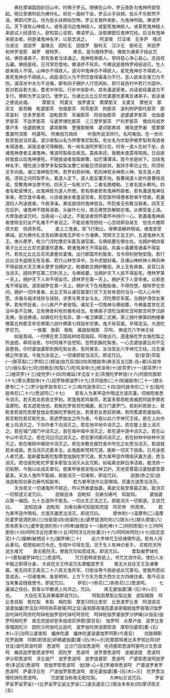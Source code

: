 <!-- { "loadSidebar": true } -->
　　佛在摩竭国因妙旧山中。时佛子罗云。随佛在山中。罗云夜卧为鬼神所娆惊起。明日至佛所前为佛作礼。却在一面树下坐。罗云以手扶颊。低头不乐默然不语。佛即问罗云。何为低头扶颊如恐怖。罗云言我昨夜卧。为鬼神所娆。佛语罗云。天下或有山神娆人。或有道沟边鬼神娆人。或星死鬼神娆人。或善死鬼神娆人来欲试人经道恐人。欲知其心坚软。佛语罗云。汝取佛壁后鬼神咒经。后当有鬼神来娆汝者。持是诸鬼神名字。以慈念说之。
　　阿波竭　灯证竭　无多萨　嘻迟　治波治　波迦罗　虽陵无　因轮无　因提罗　脂轮无　汉沙无　振轮无　宋迦罗　和林罗波耶　越罗　檀特罗。
　　佛言。是为檀特罗经。佛故为诸弟子结此咒经。佛告诸弟子。若有急者当读诵之。鬼神傥来娆人。常持慈心净心哀心。还自视五藏。佛结是经。日月常恐堕地。佛语终不有异。今佛说是檀特罗经结说已。生人欲来娆人不得。山神亦不得娆人。道沟中鬼神亦不得娆人。星死鬼神亦不得娆人。善死鬼神亦不得娆人。闻是语已火为不然饮食得毒毒为不行。恶人欲来杀害刀为不伤。溺深水中水为不没难。郡有四子拥护人行空闲处。若行县邑村中若行大国中。若对若会若大坐。耆老中伴侣。行步中坐卧中。其有蛊道家者。向读是经蛊道为不复行。佛即为罗云说已。使罗云。为诸比丘比丘尼优婆塞优婆夷及诸弟子。皆读诵之便说此偈。
　　摩那叉　阿婆叉　伽罗婆叉　摩摩那叉　叉婆叉　摩他叉　那茶叉　那茶睺　毗婆那茶　佉偈那茶　阿茶那茶　拘那茶　波利拘萨那吒那茶　那茶富利　忧多罗那茶　迦毗那茶　军阇那茶　阿目伽那茶　遮婆婆罗那茶　佉伽婆罗那茶　不迦罗那茶　与婆罗律陀那茶　三三摩罗那茶　尸利罗那茶　憍呾吒呾罗摩卢多　佉婆题佛叉　婆坻赖殊　堕慢那赖殊　婆诃那弗坻　珊坻逻罗阇　堕摩摩耆婆阿涅那　阿婆呵。
阿夷驺咒病经
　　听我所说法师行。名阿夷驺。在一世间皆受我说当欢喜。波沙彼梨山名为伊摩惟尼梨梨。有女名为优梨伊被罗梨有得道者未得道者。闻我说者可得解脱。有一树名波阿罗那沙尼。时有一道人在树下坐。会诸鬼神使者主诸鬼神。惟波阿梨疾去疾去。莫疾来还。我朝未食莫得恼我。日且欲转我食以后鬼神便死。不随我语者我取卿曹。如芒蒲谭泽。我今坐是树下。当结鬼神名字。慢陀波沙摩罗多梨梨梨汝曹亡如躯日须臾欲转。我持手牵日止住。阿须轮叉手向我。诸江海神皆恐怖。若罗刹若树神。若风神若水神若火神。皆言道人假我。须臾之间阿梨罗头。着道人足下。道人能反覆天地。我曹闻道人欲作是曹结说诺。受教鬼神当使守地。四天王一名毗沙门。二者名随楼勒。三者名提头赖吒。四者名毗留博叉。此鬼神皆为道人所使。若有病者若有鬼神所娆者。若有蛊道鬼神往来者。若饮食中毒者。火烧者溺水者逢县官者。若怨家所得便者若嗔不悟者。若蛊道妇人所迷惑者。今故净澡。漱说是经时鬼神皆会。所犯者无有敢当我者。四天王在后护。诸鬼神不随我语者。头破作七分。南无佛梵告解脱尼难。从佛受是上语。大弊急欲读咒时。当斋戒一心读之。不能读者但怀着怀中持行一心。若蛊毒鬼神病者使除去妇女产乳难不产者说之。不能说者但把经一心念经即自易生　佉佉大楼耶　烦大蛇　倪謣务荷。
　　是上三鬼者。皆飞行制止。得佛语展转相诫。诸鬼皆受佛诫。前为佛作礼言告如佛语南无萨和十方诸佛。梵释天王及王护。五道鬼神大天王。燋头摩罗。毗沙门浮陀摩尼车匿及诸官属。与佛结要在佛左右。当拥护佛四辈弟子比丘比丘尼优婆塞优婆夷。敕诸鬼神王不得妄娆。风毒火毒朦笼诸毒不得妄忓。若有比丘比丘尼优婆塞优婆夷。出行郡国市利贩卖。当令得利财物安隐。若行远出当令盗贼无有及者。若行山林空泽中。当令虎狼豺毒。及诸山神树神火神风神不得妄娆大天王燋头摩罗当拥护之。毗楼勒叉拥护瞻视。床上无有病者。县官口舌当消灭。因持罗在第二忉利天上。与佛结要。当拥护天下人民不得妄死。僧林罗第一天上。拥护天下人命不得妄尽。謣林罗在第一天上。拥护天下人受命者。众邪恶鬼不得妄娆。波耶越罗在第一天上。拥护天下在母胞胎者。不得伤堕。檀特罗在世间。拥护一切作善者。此五王常从诸官属案行天下无有休息时当与一切人心中所愿。求福与福求钱财与钱财。求男与男求女与女。浮陀摩尼车匿。当拥护清信女某甲。若有怀妊者。小儿疾产产者安隐。诸龙王一切鬼神与佛结要。今佛虽度世在泥洹中虽不见佛。见有佛舍利有形像有经法。有佛弟子须陀洹斯陀含阿那含阿罗汉辟支佛。皆说佛语。如佛在时无有异。第一唯卫佛第二式佛。第三随叶佛第四拘楼秦佛第五拘那含牟尼佛第六迦叶佛第七释迦牟尼佛。鬼子母官属。早得泥洹。大道陀罗尼咒。
　　一致蜜　致羁　致毗　羼提般檀那　莎呵。
佛说咒六字神王经
　　如是我闻。一时佛在舍卫国祇树给孤独园。阿难出行。道逢旃陀罗女旃陀梨之所迷惑。牵将诣舍。尔时阿难不自觉知。忽然到旃陀梨舍。一心念婆伽婆云何不见哀愍我。尔时婆伽婆即到旃陀梨女舍。告阿难言。汝当受此六字神咒王经。过去诸佛之所宣说。今我为汝说之。一切诸邪皆当消灭。即说咒曰。
　　安(安音)茶梨(一)那茶梨(二)罗知(三)翅油(由咒反)梨(四)知闇跋帝(典支反五)[跳-兆+賓]头跋帝(六)檀头梨(七)陀(但赖反)知梨(八)陀鸠沫帝(九)修沫帝(十)安茶罗(十一)那茶罗(十二)檀茶罗(十三)提兜罗(十四)阿难延(羊见反十五)茶慢陀罗畔提(十六)阿那阿那耶(十七)摩头摩跋帝(十八)迦罗赊翅油罗(十九)浮邓伽弥(二十)知阇跋帝(二十一)膑头摩帝(二十二)罗沙伽罗跋帝尼(二十三)毗吒跋帝尼(二十四)迦吒跋帝尼(二十五)脂吒跋帝尼(二十六)悉波呵(二十七)
　　若有人为某甲造作啁诅方道厌蛊。伺候短者悉令消灭。若天若龙若夜叉罗刹。若饿鬼若鸠槃茶。若富多那若毗舍阇若阿跋罗摩若温摩陀。若吉遮若佉他。若毗陀罗若贸陀羯磨。若沙门婆罗门。若刹利若居士。若毗舍若首陀若摩登伽女若旃陀罗旃陀女。若男若女若奴若婢。若阿耆婆若婆伽母。若尼乾陀若尼乾陀女。若遮罗伽女之所为者。今我以此六字神咒王经。若在上向作者上向消灭之。下向作者下向消灭之。若在地中地中消灭之。若在屋上屋上消灭之。若在城门城门中消灭之。若在城中城中消灭之。若在道中道中消灭之。若在山中山中消灭之。若在河边河边消灭之。若在冢间冢间消灭之。若在树林中树林中消灭之。若在碓硙中碓硙中消灭之。若在床敷衣服饮食中所在之处悉当消灭。若成就若未成就。悉当消灭还着本主。此鬼能断梵释咒道。能断一切天下放戾。日月迷惑人者咒道。能断瞿梨乾陀梨摩登伽旃陀罗咒道。若为某甲造作啁咀厌蛊方道。悉当消灭。若佉驱陀毗陀罗富多那皆当消灭从此咒断。如垢离衣鲜白净洁故。能洗除一切垢秽。今我以此成实章句。使某甲昼夜安隐众神卫护。天地至尊莫过婆伽婆至尊最圣。天龙人鬼所不能越。故能消灭一切诸邪。即说咒曰。
　　迦致(弥之反)迦诛迦毗知剑寿剑寿吒知跋帝。
　　若为某甲造作众恶啁咀。厌蛊方道悉当消灭。
　　天龙夜叉一切诸鬼所不娆近。所以然者婆伽婆。离欲无垢至尊最正故。能消灭一切邪道又说咒曰。
　　迦致迦诛　迦毗知　剑寿剑寿吒　知跋知。
　　婆伽婆众第一福田。九十五道所不能及。一切众生正法之王。故能消灭一切邪道。又说咒曰。
　　迦知迦诛　迦毗知　剑寿剑寿吒知跋知兜提　阿尼帝　阿周帝。
　　若为某甲造作啁呾。方道厌蛊悉当消灭。即说咒曰。
　　摩休附(一)温摩帝(二)温摩陀婆罗提洒陀祢(三)佉驱提(四)佉驱陀(五)婆罗提洒陀祢(六)膑头(七)膑头摩提(八)质帝质多(九)婆罗提洒陀祢(十)阿啤(破栖反十一)旃陀啤(十二)阿阿质梨(十三)呵呵那弥(十四)呵呵浮丘陀摩帝(十五)呵呵浮丘陀祢灈沙(十六)呵呵祢呵陀(十七)因泥泯泥(十八)蹋蜱(破栖反十九)蹋罗蜱(二十)
　　此六字神咒王经诸佛所说。若有人持此章句。假使枯树咒令还。生枝叶可得生茂。况于生人有神识者乎。
尼乾陀天所说生难咒
　　南无乾陀天。使我咒句如意成吉。即说咒曰。
　　耆梨阇罗钵陀(一)耆梨阇罗钵陀(二)悉波呵。
　　咒已若桦皮若纸上。书咒文烧作灰。使妇人水中服之即得分身。
大自在天王所说咒名摩醯首罗天
　　南无大自在天王及诸眷属。南无四天王南无二十八夜叉鬼将军。归依汝等今我欲说此咒章句。使我所愿如意成吉。一切诸鬼神。各皆明听。上方下方东方南方西方北方四维住者。我今召汝当来集会随我使令。即说咒曰。
　　伊尼(一)弥尼(二)弥弥尼(三)悉波呵。
　　七遍诵之烧白。胶香以华散酒上向沛之。咒曰。
　　南无婆伽婆[橐-(石/木)+示]也。
　　大自在天及其眷属即说咒曰。
　　呵梨迦摩梨比梨比致　遮梨羯致　阿比舍具梨　乾陀梨　朱梨　栴陀梨　摩登只阿比舍尼　比舍波罗比舍　阿泯谠泥　波婆伽欚(罗汦反)呵阿驹茶夜嘻(呵之反)喜频那夜嘻揽婆波夜嘻腻伽罗夜嘻识伽罗迦吒钵吒呵奈陀呵钵柘伽罗迦吒钵吒呵奈陀　呵钵柘伽罗婆伽罗沙伊蝇(以恒反)伽罗呵栴陀罗　南无兜提却登多伽谤尼伊摸(莫甘反)　伽罗呵　炎摩卢伽　波罗比舍夜嘻因陀沙　因陀沙阿伽吒比迦吒　波罗伽吒傍浪摩耶浪　摩耶剑婆耶[橐-(石/木)+示]治阿让婆夜知　欚休陀婆　欚休陀婆波婆伽罗呵靳(今晋反)
　　剑跋赐靳陀罗跋赐　阿颞(若侠反)妒赐婆伽婆[橐-(石/木)+示]陀那那知者比多罗知比呵(好甘反)波吒耶波吒耶　悉波呵　比沙门目佉悉波呵　吼持那耶悉波呵塞呵沙叉悉波呵　蝇具迦罗那悉波罗呵　因陀罗　悉波呵　波罗摩悉波呵　波阇波提　悉波呵　伊沙耶悉波呵　浮丘提尸　波罗悉波呵　波罗提婆耶　悉波呵　尸婆耶悉波呵迦罗帝(多述反)悉波呵　宾伽罗耶悉波呵　伽[戀-心+毛]罗阇帝悉波呵　尸婆波罗者罗悉波呵　萨婆浮丘陀　尸波伽罗那悉波呵　南无婆伽婆[橐-(石/木)+示]　陀罗悉治慢陀钵陀悉波呵。
　　咒欲罢当称南无乾陀梨。
　　大神仙又说咒曰。
　　罗娑罗娑罗娑罗娑(一)比罗娑罗比娑比罗娑(二)速去速去(三)随汝本来处(四)摩诃夜叉(五)
